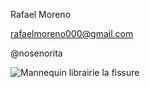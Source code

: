 Rafael Moreno

rafaelmoreno000@gmail.com 

@nosenorita

![Mannequin librairie la fissure](images/la-fissure-41.jpg)

